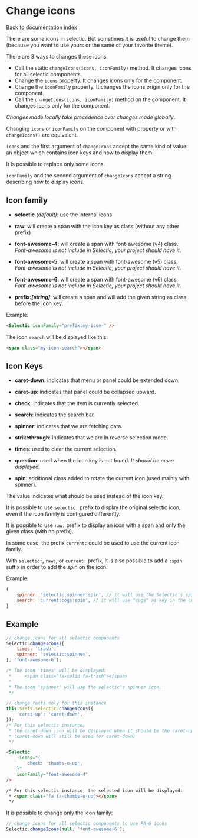# Change icons

[Back to documentation index](main.md)

There are some icons in selectic. But sometimes it is useful to change them (because you want to use yours or the same of your favorite theme).

There are 3 ways to changes these icons:
* Call the static `changeIcons(icons, iconFamily)` method. It changes icons for all selectic components.
* Change the `icons` property. It changes icons only for the component.
* Change the `iconFamily` property. It changes the icons origin only for the component.
* Call the `changeIcons(icons, iconFamily)` method on the component. It changes icons only for the component.

_Changes made locally take precedence over changes made globally_.

Changing `icons` or `iconFamily` on the component with property or with `changeIcons()` are equivalent.

`icons` and the first argument of `changeIcons` accept the same kind of value: an object which contains icon keys and how to display them.

It is possible to replace only some icons.

`iconFamily` and the second argument of `changeIcons` accept a string describing how to display icons.

## Icon family

* **selectic** _(default)_: use the internal icons

* **raw**: will create a span with the icon key as class (without any other prefix)

* **font-awesome-4**: will create a span with font-awesome (v4) class.
_Font-awesome is not include in Selectic, your project should have it_.

* **font-awesome-5**: will create a span with font-awesome (v5) class.
_Font-awesome is not include in Selectic, your project should have it_.

* **font-awesome-6**: will create a span with font-awesome (v6) class.
_Font-awesome is not include in Selectic, your project should have it_.

* **prefix:_[string]_**: will create a span and will add the given string as class before the icon key.

Example:
```html
<Selectic iconFamily="prefix:my-icon-" />
```
The icon `search` will be displayed like this:
```html
<span class="my-icon-search"></span>
```

## Icon Keys

* **caret-down**: indicates that menu or panel could be extended down.
* **caret-up**: indicates that panel could be collapsed upward.
* **check**: indicates that the item is currently selected.
* **search**: indicates the search bar.
* **spinner**: indicates that we are fetching data.
* **strikethrough**: indicates that we are in reverse selection mode.
* **times**: used to clear the current selection.
* **question**: used when the icon key is not found. _It should be never displayed._

* **spin**: additional class added to rotate the current icon (used mainly with spinner).

The value indicates what should be used instead of the icon key.

It is possible to use `selectic:` prefix to display the original selectic icon, even if the icon family is configured differently.

It is possible to use `raw:` prefix to display an icon with a span and only the given class (with no prefix).

In some case, the prefix `current:` could be used to use the current icon family.


With `selectic:`, `raw:`, or `current:` prefix, it is also possible to add a `:spin` suffix in order to add the _spin_ on the icon.

Example:
```javascript
{
    spinner: 'selectic:spinner:spin', // it will use the Selectic's spinner icon with the spin effect
    search: 'current:cogs:spin', // it will use "cogs" as key in the current icon family, and will adds the spin effect
}
```

## Example

```javascript
// change icons for all selectic components
Selectic.changeIcons({
    times: 'trash',
    spinner: 'selectic:spinner',
}, 'font-awesome-6');

/* The icon 'times' will be displayed:
 *     <span class="fa-solid fa-trash"></span>
 *
 * The icon 'spinner' will use the selectic's spinner icon.
 */

// change texts only for this instance
this.$refs.selectic.changeIcons({
    'caret-up': 'caret-down',
});
/* For this selectic instance,
 * the caret-down icon will be displayed when it should be the caret-up.
 * (caret-down will still be used for caret-down)
 */

```

```html
<Selectic
    :icons="{
        check: 'thumbs-o-up',
    }"
    iconFamily="font-awesome-4"
/>

/* For this selectic instance, the selected icon will be displayed:
 * <span class="fa fa-thumbs-o-up"></span>
 */
```

It is possible to change only the icon family:
```javascript
// change icons for all selectic components to use FA-6 icons
Selectic.changeIcons(null, 'font-awesome-6');
```
